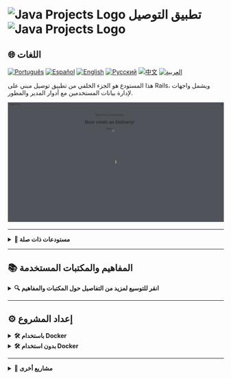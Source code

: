 # <img src="https://cdn-icons-png.flaticon.com/128/83/83522.png" alt="Java Projects Logo" width="42" height="30" /> تطبيق التوصيل  <img src="https://cdn-icons-png.flaticon.com/128/83/83522.png" alt="Java Projects Logo" width="42" height="30" />

## 🌐 اللغات
[![Português](https://img.shields.io/badge/Português-green)](https://github.com/SamuelRocha91/delivery_back/blob/main/README.md) 
[![Español](https://img.shields.io/badge/Español-yellow)](https://github.com/SamuelRocha91/delivery_back/blob/main/README_es.md) 
[![English](https://img.shields.io/badge/English-blue)](https://github.com/SamuelRocha91/delivery_back/blob/main/README_en.md) 
[![Русский](https://img.shields.io/badge/Русский-lightgrey)](https://github.com/SamuelRocha91/delivery_back/blob/main/README_ru.md) 
[![中文](https://img.shields.io/badge/中文-red)](https://github.com/SamuelRocha91/delivery_back/blob/main/README_ch.md) 
[![العربية](https://img.shields.io/badge/العربية-orange)](https://github.com/SamuelRocha91/delivery_back/blob/main/README_ar.md)

هذا المستودع هو الجزء الخلفي من تطبيق توصيل مبني على Rails، ويشمل واجهات لإدارة بيانات المستخدمين مع أدوار المدير والمطور.

![مثال على واجهة المدير](./assets/admin.gif)

---

<details>
  <summary><strong>🔗 مستودعات ذات صلة</strong></summary>

  - 🛒 [تطبيق المستهلك](https://github.com/SamuelRocha91/consumy/blob/main/README_ar.md) - تطبيق مخصص للمستهلكين
  - 👨‍💼 [تطبيق البائع](https://github.com/SamuelRocha91/seller_application/blob/main/README_ar.md) - تطبيق مخصص للبائعين
  - 💲 [API الدفع](https://github.com/SamuelRocha91/paymenty/blob/main/README_ar.md) - API للدفع

</details>

---

## <h2>📚 المفاهيم والمكتبات المستخدمة</h2>

<details>
  <summary><strong>🔍 انقر للتوسيع لمزيد من التفاصيل حول المكتبات والمفاهيم</strong></summary>

- **المعالجة الخلفية**: استخدام **Sidekiq** لمعالجة المهام غير المتزامنة. **Redis** تُستخدم كقائمة انتظار لتخزين هذه المهام.
  
- **التقسيم**: استخدام مكتبة **Kaminari** لتنفيذ تقسيم قائمة الموارد.

- **اختبارات RSpec وShoulda Matchers**: كتابة اختبارات وحدات واختبارات تكامل واختبارات وظيفية باستخدام **RSpec**.

- **تغطية الاختبارات باستخدام SimpleCov**: دمج مكتبة **SimpleCov** لتحليل تغطية الشيفرة.

- **الحذف الناعم باستخدام Discard**: تنفيذ الحذف الناعم باستخدام مكتبة **Discard**.

- **Bullet لكشف استعلامات N+1**: استخدام مكتبة **Bullet** لاكتشاف ومنع مشاكل الأداء مثل استعلامات **N+1**.

- **إخفاء البيانات**: تطبيق طرق لإخفاء البيانات لحماية البيانات الحساسة والامتثال لقوانين حماية البيانات مثل **LGPD**.

- **API RESTful**: تطوير **RESTful API**، اتباع مبادئ الهندسة البرمجية لضمان التواصل الفعال بين الجزء الخلفي والجزء الأمامي.

- **Swagger**: استخدام مكتبة **Rswag** (المبنية على Swagger) لتوليد وثائق API تلقائيًا.

- **Docker**: دعم استخدام **Docker** للتشغيل في حاويات، مما يسهل عملية التطوير والاختبار والنشر.

- **معالجة الصور**: استخدام مكتبة **ImageProcessing** لمعالجة الصور مثل تغيير الحجم والضغط.

- **WebSockets وSSE**: استخدام **WebSockets** لتنفيذ الاتصال في الوقت الحقيقي.

- **حساب المسافة**: استخدام مكتبة **Geocoder** لحساب المسافة بين العملاء والأعمال.

- **التدفق**: استخدام **التدفق** لتحسين توازي الأداء عند تنفيذ العمليات المتوازية.

- **إدارة الجلسات والتحقق من الهوية**: استخدام **Devise** للتحقق من هوية المستخدمين والتحقق من الهوية عبر **JWT**.

- **إدارة CORS**: استخدام مكتبة **rack-cors** لإدارة أذونات **CORS**.

- **آلات الحالة باستخدام state machine**: استخدام مكتبة **state_machines-activerecord** لتنفيذ آلات الحالة في نماذج ActiveRecord.

- **Faraday للتفاعل مع واجهات API الخارجية**: استخدام مكتبة **Faraday** للاندماج مع الخدمات الخارجية.

- **أتمتة المهام وDevOps**: دعم هيكل **DevOps** باستخدام أدوات مثل **Sidekiq** و**Docker**.

</details>

---

## <h2>⚙️ إعداد المشروع</h2>

<details>
  <summary><strong>🛠️ باستخدام Docker</strong></summary>

  ### المتطلبات الأساسية

  - تأكد من تثبيت Docker وDocker Compose على جهاز الكمبيوتر الخاص بك.
  - [Docker](https://docs.docker.com/get-docker/)
  - [Docker Compose](https://docs.docker.com/compose/install/)

  ### الإعداد

  1. استنساخ المستودعات ذات الصلة:

     ```
     git clone https://github.com/SamuelRocha91/consumy.git
     git clone https://github.com/SamuelRocha91/seller_application.git
     git clone https://github.com/SamuelRocha91/paymenty.git
     git clone https://github.com/SamuelRocha91/delivery_back.git
     ```

  2. تحميل ملف `docker-compose.yml`:

     - [تحميل docker-compose.yml](https://drive.google.com/file/d/1kzs-DJGCvYImBQAqr1GI-zwoNha_b8tA/view?usp=drive_link)

  3. تشغيل الأوامر التالية في دليل المشروع الجذري:

     ```sh
     docker-compose up --build
     ```

  4. انقر على "تشغيل الهجرات المعلقة" في تطبيق الجزء الخلفي.

  5. ادخل حاوية الجزء الخلفي وقم بتشغيل البذور:

     ```sh
     docker exec -it backendContainerName /bin/sh 
     rails db:seed
     ```

  6. إعداد متغيرات البيئة:

     ```sh
     JWT_SECRET_KEY=xxxxxxxxxxxxxxxxxxxxx
     ```

  7. أعد تشغيل الحاويات لتحميل المتغيرات.

</details>

<details>
  <summary><strong>🛠️ بدون استخدام Docker</strong></summary>

  ### المتطلبات الأساسية

  - تأكد من إعداد Redis وSidekiq وتشغيلهما على جهاز الكمبيوتر المحلي الخاص بك.
  
  - تثبيت تبعيات R:

     ```sh
     install.packages("FactoMineR")
     install.packages("ggplot2")
     install.packages("reshape2")
     ```

  ### تثبيت التبعيات

  ```sh
  bundle install
  ```

  ### إعداد قاعدة البيانات

  إنشاء قاعدة بيانات وتشغيل الهجرات:

  ```sh
  rails db:create
  rails db:migrate
  ```

  ### بدء الخادم المحلي

  ```sh
  rails server
  ```

  ### تشغيل الاختبارات

  ```sh
  bundle exec rspec
  ```

  ### بدء Redis وSidekiq

  ```sh
  redis-server
  bundle exec sidekiq
  ```

</details>

---

<details>
  <summary><strong>📝 مشاريع أخرى</strong></summary>

  - 📏 [تطبيق Precision (React)](https://github.com/SamuelRocha91/precisionReactApplication/blob/main/README_ar.md) - واجهة لتسجيل قياسات المياه والغاز
  - 🤖 [API قياس](https://github.com/SamuelRocha91/apiMeasureWaterAndGas/blob/main/README_ar.md) - API لقياس وتسجيل الاستهلاك
</details>

